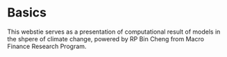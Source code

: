 # Basics

This webstie serves as a presentation of computational result of models in the shpere of climate change, powered by RP Bin Cheng from Macro Finance Research Program.